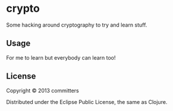 # crypto

Some hacking around cryptography to try and learn stuff.

## Usage

For me to learn but everybody can learn too!

## License

Copyright © 2013 committers

Distributed under the Eclipse Public License, the same as Clojure.
